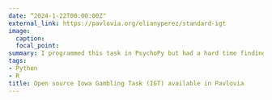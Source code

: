 ```yaml
---
date: “2024-1-22T00:00:00Z"
external_link: https://pavlovia.org/elianyperez/standard-igt
image:
  caption: 
  focal_point: 
summary: I programmed this task in PsychoPy but had a hard time finding an open source way to implement the task in an online study. At this link, you can find, fork, and clone my repo to run either the standard IGT or to modify it for your own studies.
tags:
- Python
- R
title: Open source Iowa Gambling Task (IGT) available in Pavlovia
---
```

